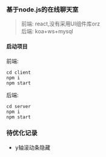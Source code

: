 ### 基于node.js的在线聊天室
> 前端: react,没有采用UI组件库orz   
> 后端: koa+ws+mysql
#### 启动项目
前端:
```
cd client
npm i
npm start
```
后端:
```
cd server
npm i
npm start
```

### 待优化记录

+ y轴滚动条隐藏